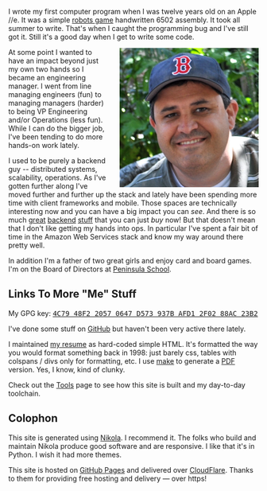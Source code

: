 <!--
.. title: About
.. slug: about
.. date: 2015/04/06 12:00
-->

I wrote my first computer program when I was twelve years old on
an Apple //e. It was a simple [robots game][] handwritten 6502
assembly. It took all summer to write. That's when I caught the
programming bug and I've still got it. Still it's a good day when
I get to write some code.

  [robots game]: http://en.wikipedia.org/wiki/Robots_%28BSD_game%29

<img src="/f/sefface-soxhat-big.png" 
     style="float:right; padding-left:20px;" 
     alt="Sef in baseball hat" width=280px>

At some point I wanted to have an impact beyond just my own two
hands so I became an engineering manager. I went from line managing
engineers (fun) to managing managers (harder) to being VP Engineering
and/or Operations (less fun). While I can do the bigger job, I've
been tending to do more hands-on work lately.

I used to be purely a backend guy -- distributed systems, scalability,
operations. As I've gotten further along I've moved further and
further up the stack and lately have been spending more time with
client frameworks and mobile. Those spaces are technically interesting
now and you can have a big impact you can *see*. And there is so
much [great][s3] [backend][sqs] [stuff][heroku] that you can just
*buy* now! But that doesn't mean that I don't like getting my hands
into ops. In particular I've spent a fair bit of time in the Amazon
Web Services stack and know my way around there pretty well.

  [s3]: http://aws.amazon.com/s3/
  [sqs]: http://aws.amazon.com/sqs/
  [heroku]: http://www.heroku.com/

In addition I'm a father of two great girls and enjoy card and board games.
I'm on the Board of Directors at [Peninsula School][].

  [Peninsula School]: http://peninsulaschool.org/




<h2>Links To More "Me" Stuff</h2>

My GPG key: <a href="../f/sef-public-gpg-key-2015-06.asc">
<tt>4C79 48F2 2057 0647 D573  937B AFD1 2F02 88AC 23B2</tt>
</a>

I've done some stuff on [GitHub][] but haven't been very active
there lately.

I maintained [my resume][cv] as hard-coded simple HTML. It's formatted
the way you would format something back in 1998: just barely css,
tables with colspans / divs only for formatting, etc. I use [make][]
to generate a [PDF][] version. Yes, I know, kind of clunky.

Check out the [Tools][] page to see how this site is built and my
day-to-day toolchain.

<h2>Colophon</h2>

This site is generated using [Nikola][]. I recommend it. The folks who build and
maintain Nikola produce good software and are responsive. I like that it's in
Python. I wish it had more themes.

This site is hosted on [GitHub Pages][Pages] and delivered over [CloudFlare][].
Thanks to them for providing free hosting and delivery &mdash; over
https!

<br>
<br>


  [gpg]:        http://pgp.mit.edu/pks/lookup?op=vindex&search=0x1C97549F426D2123
  [GitHub]:     https://github.com/sefk
  [cv]:         https://rawgit.com/sefk/sef-resume/master/sef-kloninger-resume.html
  [make]:       https://github.com/sefk/sef-resume
  [PDF]:        https://rawgit.com/sefk/sef-resume/master/sef-kloninger-resume.pdf
  [Tools]:      /stories/tools.html
  [Nikola]:     https://getnikola.com/
  [Pages]:      https://pages.github.com/
  [CloudFlare]: https://www.cloudflare.com/


